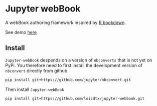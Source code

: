 # Jupyter webBook

A webBook authoring framework inspired by [R bookdown](https://github.com/rstudio/bookdown).

See demo [here](www.loicdutrieux.net/jupyter-webbook/intro.html)


## Install

`Jupyter-webBook` despends on a version of `nbconverts` that is not yet on PyPi. You therefore need to first install the development version of `nbconvert` directly from github.

```sh
pip install git+https://github.com/jupyter/nbconvert.git
```

Then install `Jupyter-webBook`

```sh
pip install git+https://github.com/loicdtx/jupyter-webbook.git
```